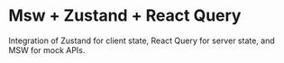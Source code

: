 # Msw + Zustand + React Query
Integration of Zustand for client state, React Query for server state, and MSW for mock APIs.

